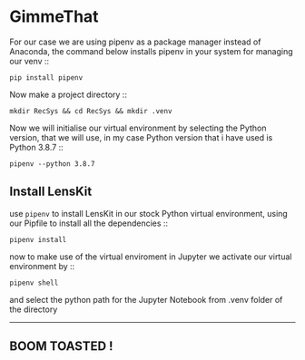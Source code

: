 # GimmeThat

For our case we are using pipenv as a package manager instead of Anaconda,
the command below installs pipenv in your system for managing our venv :: 

    pip install pipenv

Now make a project directory ::

    mkdir RecSys && cd RecSys && mkdir .venv

Now we will initialise our virtual environment by selecting the Python version,
that we will use, in my case Python version that i have used is Python 3.8.7 :: 

    pipenv --python 3.8.7


Install LensKit
---------------

use ``pipenv`` to install LensKit in our stock Python virtual environment,
using our Pipfile to install all the dependencies ::

    pipenv install 

now to make use of the virtual enviroment in Jupyter we activate our virtual 
environment by ::

    pipenv shell

and select the python path for the Jupyter Notebook from .venv folder of the directory


--------------
BOOM TOASTED !
--------------
